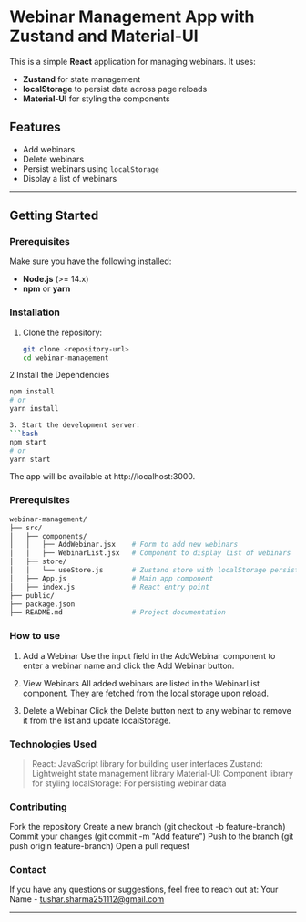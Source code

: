 # Webinar Management App with Zustand and Material-UI

This is a simple **React** application for managing webinars. It uses:
- **Zustand** for state management
- **localStorage** to persist data across page reloads
- **Material-UI** for styling the components

## **Features**
- Add webinars
- Delete webinars
- Persist webinars using `localStorage`
- Display a list of webinars

---

## **Getting Started**

### **Prerequisites**
Make sure you have the following installed:
- **Node.js** (>= 14.x)
- **npm** or **yarn**

### **Installation**

1. Clone the repository:
   ```bash
   git clone <repository-url>
   cd webinar-management

2 Install the Dependencies
  ```bash
  npm install
  # or
  yarn install

3. Start the development server:
  ```bash
  npm start
  # or
  yarn start
```
The app will be available at http://localhost:3000.


### **Prerequisites**

 ``` bash
webinar-management/
├── src/
│   ├── components/
│   │   ├── AddWebinar.jsx    # Form to add new webinars
│   │   ├── WebinarList.jsx   # Component to display list of webinars
│   ├── store/
│   │   └── useStore.js       # Zustand store with localStorage persistence
│   ├── App.js                # Main app component
│   ├── index.js              # React entry point
├── public/
├── package.json
├── README.md                 # Project documentation

```

### **How to use**

1. Add a Webinar
Use the input field in the AddWebinar component to enter a webinar name and click the Add Webinar button.

2. View Webinars
All added webinars are listed in the WebinarList component. They are fetched from the local storage upon reload.

3. Delete a Webinar
Click the Delete button next to any webinar to remove it from the list and update localStorage.



### **Technologies Used**

> React: JavaScript library for building user interfaces
> Zustand: Lightweight state management library
> Material-UI: Component library for styling
> localStorage: For persisting webinar data


### **Contributing**
Fork the repository
Create a new branch (git checkout -b feature-branch)
Commit your changes (git commit -m "Add feature")
Push to the branch (git push origin feature-branch)
Open a pull request


### **Contact**
If you have any questions or suggestions, feel free to reach out at:
Your Name - tushar.sharma251112@gmail.com



---



